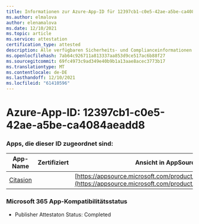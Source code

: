 ```yaml
---
title: Informationen zur Azure-App-ID für 12397cb1-c0e5-42ae-a5be-ca4084aeadd8
ms.author: elmalova
author: elenamalova
ms.date: 12/10/2021
ms.topic: article
ms.service: attestation
certification_type: attested
description: Alle verfügbaren Sicherheits- und Complianceinformationen für 12397cb1-c0e5-42ae-a5be-ca4084aeadd8.
ms.openlocfilehash: 7ab64c926711a813337aa853d9ce517ac6b88f27
ms.sourcegitcommit: 69fc4973c9ad349e40b9b1a13aae8acec3773b17
ms.translationtype: MT
ms.contentlocale: de-DE
ms.lasthandoff: 12/10/2021
ms.locfileid: "61410596"
---
```

# <a name="azure-app-id-12397cb1-c0e5-42ae-a5be-ca4084aeadd8"></a>Azure-App-ID: 12397cb1-c0e5-42ae-a5be-ca4084aeadd8


### <a name="apps-associated-with-this-id"></a>Apps, die dieser ID zugeordnet sind:
| **App-Name** | **Zertifiziert** | **Ansicht in AppSource** |
|--------------|---------------|-----------------------|
| [Citasion](https://docs.microsoft.com/microsoft-365-app-certification/forward/WA200003530) |  | [https://appsource.microsoft.com/product/office/WA200003530](https://appsource.microsoft.com/product/office/WA200003530) |

### <a name="microsoft-365-app-compliance-status"></a>Microsoft 365 App-Kompatibilitätsstatus
- Publisher Attestaton Status: Completed
